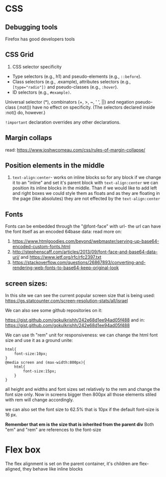 # CSS

## Debugging tools

Firefox has good developers tools

## CSS Grid

1. CSS selector specificity

- Type selectors (e.g., h1) and pseudo-elements (e.g., `::before`).
- Class selectors (e.g., .example), attributes selectors (e.g.,
  `[type="radio"])` and pseudo-classes (e.g., `:hover`).
- ID selectors (e.g., `#example)`.

Universal selector (\*), combinators (+, >, ~, ' ', ||) and negation pseudo-class (:not()) have no effect on specificity. (The selectors declared inside :not() do, however.)

`!important` declaration overrides any other declarations.

## Margin collaps

read: https://www.joshwcomeau.com/css/rules-of-margin-collapse/

## Position elements in the middle

1. `text-align:center`- works on inline blocks so for any block if we change it to an "inline" and set it's parent block with `text-align:center` we can position its inline blocks in the middle.
   Than if we would like to add left and right boxes we could style them as floats and as they are floating in the page (like absolutes) they are not effected by the `text-align:center`

## Fonts

Fonts can be embedded through the "@font-face" with url- the url can have the font itself as an encoded 64base data:
read more on:

1. https://www.htmlgoodies.com/beyond/webmaster/serving-up-base64-encoded-custom-fonts.html
2. http://stephenscaff.com/articles/2013/09/font-face-and-base64-data-uri/
   and
   https://www.ietf.org/rfc/rfc2397.txt
3. https://stackoverflow.com/questions/26867893/converting-and-rendering-web-fonts-to-base64-keep-original-look

## screen sizes:

In this site we can see the current popular screen size that is being used: https://gs.statcounter.com/screen-resolution-stats/all/israel

We can also see some github repositories on it:

https://gist.github.com/gokulkrishh/242e68d1ee94ad05f488
and in:
https://gist.github.com/gokulkrishh/242e68d1ee94ad05f488

We can use th "rem" unit for responsiveness:
we can change the html font size and use it as a ground unite:

```
html{
    font-size:10px;
}
@media screen and (max-width:800px){
    html{
        font-size:15px;
    }
}
```

all height and widths and font sizes set relatively to the rem and change the font size only.
Now in screens bigger then 800px all those elements stiled with rem will change accordingly.

we can also set the font size to 62.5% that is 10px if the default font-size is 16 px.

**Remember that em is the size that is inherited from the parent div**
Both "em" and "rem" are references to the font-size

# Flex box

The flex alignment is set on the parent container, it's children are flex-aligned, they behave like inline blocks
